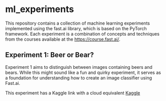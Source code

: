 # ml_experiments
This repository contains a collection of machine learning experiments implemented using the fast.ai library, which is based on the PyTorch framework. Each experiment is a combination of concepts and techniques from the courses available at the https://course.fast.ai/.

## Experiment 1: Beer or Bear?
Experiment 1 aims to distinguish between images containing beers and bears. While this might sound like a fun and quirky experiment, it serves as a foundation for understanding how to create an image classifier using Fast.ai.

This experiment has a Kaggle link with a cloud equivalent [Kaggle](https://www.kaggle.com/code/artemdovbysh/exp-1-beer-or-bear)
